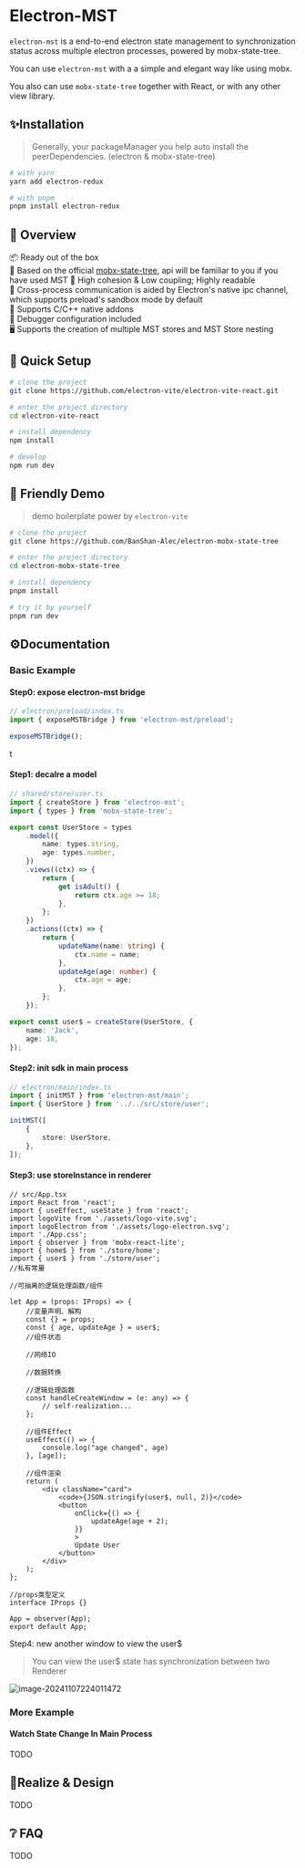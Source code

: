 # Electron-MST

`electron-mst` is a end-to-end electron state management to synchronization status across multiple electron processes, powered by mobx-state-tree.

You can use `electron-mst` with a a simple and elegant way like using mobx. 

You also can use `mobx-state-tree` together with React, or with any other view library.

## ✨Installation

> Generally, your packageManager you help auto install the peerDependencies. (electron & mobx-state-tree)

```sh
# with yarn
yarn add electron-redux

# with pnpm
pnpm install electron-redux
```

## 👀 Overview

📦 Ready out of the box  
🎯 Based on the official [mobx-state-tree](https://mobx-state-tree.js.org/), api will be familiar to you if you have used MST
🌱 High cohesion & Low coupling; Highly readable  
💪 Cross-process communication is aided by Electron's native ipc channel, which supports preload's sandbox mode by default  
🔩 Supports C/C++ native addons  
🐞 Debugger configuration included  
🖥 Supports the creation of multiple MST stores and MST Store nesting 

## 🛫 Quick Setup

```sh
# clone the project
git clone https://github.com/electron-vite/electron-vite-react.git

# enter the project directory
cd electron-vite-react

# install dependency
npm install

# develop
npm run dev
```

## 🌱 Friendly Demo

> demo boilerplate power by `electron-vite`

```sh
# clone the project
git clone https://github.com/BanShan-Alec/electron-mobx-state-tree

# enter the project directory
cd electron-mobx-state-tree

# install dependency
pnpm install

# try it by yourself
pnpm run dev
```



## ⚙️Documentation

### Basic Example

#### Step0: expose electron-mst bridge

```ts
// electron/preload/index.ts
import { exposeMSTBridge } from 'electron-mst/preload';

exposeMSTBridge();
```

t

#### Step1: decalre a model

```ts
// shared/store/user.ts
import { createStore } from 'electron-mst';
import { types } from 'mobx-state-tree';

export const UserStore = types
    .model({
        name: types.string,
        age: types.number,
    })
    .views((ctx) => {
        return {
            get isAdult() {
                return ctx.age >= 18;
            },
        };
    })
    .actions((ctx) => {
        return {
            updateName(name: string) {
                ctx.name = name;
            },
            updateAge(age: number) {
                ctx.age = age;
            },
        };
    });

export const user$ = createStore(UserStore, {
    name: 'Jack',
    age: 18,
});
```

#### Step2: init sdk in main process

```ts
// electron/main/index.ts
import { initMST } from 'electron-mst/main';
import { UserStore } from '../../src/store/user';

initMST([
    {
        store: UserStore,
    },
]);
```

#### Step3: use storeInstance in renderer

```tsx
// src/App.tsx
import React from 'react';
import { useEffect, useState } from 'react';
import logoVite from './assets/logo-vite.svg';
import logoElectron from './assets/logo-electron.svg';
import './App.css';
import { observer } from 'mobx-react-lite';
import { home$ } from './store/home';
import { user$ } from './store/user';
//私有常量

//可抽离的逻辑处理函数/组件

let App = (props: IProps) => {
    //变量声明、解构
    const {} = props;
    const { age, updateAge } = user$;
    //组件状态

    //网络IO

    //数据转换

    //逻辑处理函数
    const handleCreateWindow = (e: any) => {
        // self-realization...
    };

    //组件Effect
    useEffect(() => {
        console.log("age changed", age)
    }, [age]);

    //组件渲染
    return (
        <div className="card">
            <code>{JSON.stringify(user$, null, 2)}</code>
            <button
                onClick={() => {
                    updateAge(age + 2);
                }}
                >
                Update User
            </button>
        </div>
    );
};

//props类型定义
interface IProps {}

App = observer(App);
export default App;

```

Step4: new another window to view the user$

> You can view the user$ state has synchronization between two Renderer

![image-20241107224011472](https://raw.githubusercontent.com/BanShan-Alec/electron-mobx-state-tree/refs/heads/README.assets/basic-demo.png)

### More Example

#### Watch State Change In Main Process

TODO

## 🎯Realize & Design

TODO

## ❔ FAQ

TODO
